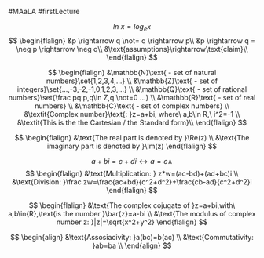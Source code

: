 #MAaLA #firstLecture 

$$ln\ x = log_ex$$
$$
\begin{flalign}
	&p \rightarrow q \not= q \rightarrow p\\
	&p \rightarrow q = \neg p \rightarrow \neg q\\
	&\text{assumptions}\rightarrow\text{claim}\\
\end{flalign}
$$

$$
\begin{flalign}
	&\mathbb{N}\text{ - set of natural numbers}\set{1,2,3,4,...} \\
	&\mathbb{Z}\text{ - set of integers}\set{...,-3,-2,-1,0,1,2,3,...} \\
	&\mathbb{Q}\text{ - set of rational numbers}\set{\frac pq:p,q\in Z,q \not=0 ...} \\
	&\mathbb{R}\text{ - set of real numbers} \\
	&\mathbb{C}\text{ - set of complex numbers} \\
	&\textit{Complex number}\text{: }z=a+bi, where\ a,b\in R,\ i^2=-1 \\
	&\textit{This is the the Cartesian / the Standard form}\\
\end{flalign}
$$

$$
\begin{flalign}
	&\text{The real part is denoted by }\Re(z) \\
	&\text{The imaginary part is denoted by }\Im(z)
\end{flalign}
$$

$$a+bi=c+di\leftrightarrow a=c\wedge$$
$$
\begin{flalign}
	&\text{Multiplication: } z*w=(ac-bd)+(ad+bc)i \\
	&\text{Division: }\frac zw=\frac{ac+bd}{c^2+d^2}+\frac{cb-ad}{c^2+d^2}i
\end{flalign}
$$

$$
\begin{flalign}
	&\text{The complex cojugate of }z=a+bi,with\ a,b\in{R},\text{is the number }\bar{z}=a-bi \\
	&\text{The modulus of complex number z: }|z|=\sqrt{x^2+y^2}
\end{flalign}
$$

$$
\begin{align}
	&\text{Assosiacivity: }a(bc)=b(ac) \\
	&\text{Commutativity: }ab=ba \\
\end{align}
$$